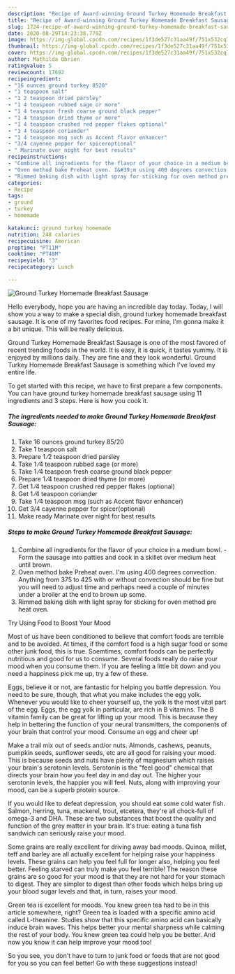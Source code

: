 ```yaml
---
description: "Recipe of Award-winning Ground Turkey Homemade Breakfast Sausage"
title: "Recipe of Award-winning Ground Turkey Homemade Breakfast Sausage"
slug: 1724-recipe-of-award-winning-ground-turkey-homemade-breakfast-sausage
date: 2020-08-29T14:23:38.779Z
image: https://img-global.cpcdn.com/recipes/1f3de527c31aa49f/751x532cq70/ground-turkey-homemade-breakfast-sausage-recipe-main-photo.jpg
thumbnail: https://img-global.cpcdn.com/recipes/1f3de527c31aa49f/751x532cq70/ground-turkey-homemade-breakfast-sausage-recipe-main-photo.jpg
cover: https://img-global.cpcdn.com/recipes/1f3de527c31aa49f/751x532cq70/ground-turkey-homemade-breakfast-sausage-recipe-main-photo.jpg
author: Mathilda Obrien
ratingvalue: 5
reviewcount: 17692
recipeingredient:
- "16 ounces ground turkey 8520"
- "1 teaspoon salt"
- "1 2 teaspoon dried parsley"
- "1 4 teaspoon rubbed sage or more"
- "1 4 teaspoon fresh coarse ground black pepper"
- "1 4 teaspoon dried thyme or more"
- "1 4 teaspoon crushed red pepper flakes optional"
- "1 4 teaspoon coriander"
- "1 4 teaspoon msg such as Accent flavor enhancer"
- "3/4 cayenne pepper for spiceroptional"
- " Marinate over night for best results"
recipeinstructions:
- "Combine all ingredients for the flavor of your choice in a medium bowl. Form the sausage into patties and cook in a skillet over medium heat until brown."
- "Oven method bake Preheat oven. I&#39;m using 400 degrees convection. Anything from 375 to 425 with or without convection should be fine but you will need to adjust time and perhaps need a couple of minutes under a broiler at the end to brown up some."
- "Rimmed baking dish with light spray for sticking for oven method pre heat oven."
categories:
- Recipe
tags:
- ground
- turkey
- homemade

katakunci: ground turkey homemade 
nutrition: 248 calories
recipecuisine: American
preptime: "PT11M"
cooktime: "PT48M"
recipeyield: "3"
recipecategory: Lunch

---
```



![Ground Turkey Homemade Breakfast Sausage](https://img-global.cpcdn.com/recipes/1f3de527c31aa49f/751x532cq70/ground-turkey-homemade-breakfast-sausage-recipe-main-photo.jpg)

Hello everybody, hope you are having an incredible day today. Today, I will show you a way to make a special dish, ground turkey homemade breakfast sausage. It is one of my favorites food recipes. For mine, I'm gonna make it a bit unique. This will be really delicious.

Ground Turkey Homemade Breakfast Sausage is one of the most favored of recent trending foods in the world. It is easy, it is quick, it tastes yummy. It is enjoyed by millions daily. They are fine and they look wonderful. Ground Turkey Homemade Breakfast Sausage is something which I've loved my entire life.




To get started with this recipe, we have to first prepare a few components. You can have ground turkey homemade breakfast sausage using 11 ingredients and 3 steps. Here is how you cook it.

<!--inarticleads1-->

##### The ingredients needed to make Ground Turkey Homemade Breakfast Sausage:

1. Take 16 ounces ground turkey 85/20
1. Take 1 teaspoon salt
1. Prepare 1 ⁄2 teaspoon dried parsley
1. Take 1 ⁄4 teaspoon rubbed sage (or more)
1. Take 1 ⁄4 teaspoon fresh coarse ground black pepper
1. Prepare 1 ⁄4 teaspoon dried thyme (or more)
1. Get 1 ⁄4 teaspoon crushed red pepper flakes (optional)
1. Get 1 ⁄4 teaspoon coriander
1. Take 1 ⁄4 teaspoon msg (such as Accent flavor enhancer)
1. Get 3/4 cayenne pepper for spicer(optional)
1. Make ready  Marinate over night for best results




<!--inarticleads2-->

##### Steps to make Ground Turkey Homemade Breakfast Sausage:

1. Combine all ingredients for the flavor of your choice in a medium bowl. - Form the sausage into patties and cook in a skillet over medium heat until brown.
1. Oven method bake Preheat oven. I&#39;m using 400 degrees convection. Anything from 375 to 425 with or without convection should be fine but you will need to adjust time and perhaps need a couple of minutes under a broiler at the end to brown up some.
1. Rimmed baking dish with light spray for sticking for oven method pre heat oven.




Try Using Food to Boost Your Mood


Most of us have been conditioned to believe that comfort foods are terrible and to be avoided. At times, if the comfort food is a high sugar food or some other junk food, this is true. Soemtimes, comfort foods can be perfectly nutritious and good for us to consume. Several foods really do raise your mood when you consume them. If you are feeling a little bit down and you need a happiness pick me up, try a few of these.

Eggs, believe it or not, are fantastic for helping you battle depression. You need to be sure, though, that what you make includes the egg yolk. Whenever you would like to cheer yourself up, the yolk is the most vital part of the egg. Eggs, the egg yolk in particular, are rich in B vitamins. The B vitamin family can be great for lifting up your mood. This is because they help in bettering the function of your neural transmitters, the components of your brain that control your mood. Consume an egg and cheer up!

Make a trail mix out of seeds and/or nuts. Almonds, cashews, peanuts, pumpkin seeds, sunflower seeds, etc are all good for raising your mood. This is because seeds and nuts have plenty of magnesium which raises your brain's serotonin levels. Serotonin is the "feel good" chemical that directs your brain how you feel day in and day out. The higher your serotonin levels, the happier you will feel. Nuts, along with improving your mood, can be a superb protein source.

If you would like to defeat depression, you should eat some cold water fish. Salmon, herring, tuna, mackerel, trout, etcetera, they're all chock-full of omega-3 and DHA. These are two substances that boost the quality and function of the grey matter in your brain. It's true: eating a tuna fish sandwich can seriously raise your mood. 

Some grains are really excellent for driving away bad moods. Quinoa, millet, teff and barley are all actually excellent for helping raise your happiness levels. These grains can help you feel full for longer also, helping you feel better. Feeling starved can truly make you feel terrible! The reason these grains are so good for your mood is that they are not hard for your stomach to digest. They are simpler to digest than other foods which helps bring up your blood sugar levels and that, in turn, raises your mood.

Green tea is excellent for moods. You knew green tea had to be in this article somewhere, right? Green tea is loaded with a specific amino acid called L-theanine. Studies show that this specific amino acid can basically induce brain waves. This helps better your mental sharpness while calming the rest of your body. You knew green tea could help you be better. And now you know it can help improve your mood too!

So you see, you don't have to turn to junk food or foods that are not good for you so you can feel better! Go  with  these suggestions  instead!

